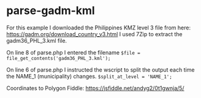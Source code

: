 # parse-gadm-kml

For this example I downloaded the Philippines KMZ level 3 file from here: https://gadm.org/download_country_v3.html
I used 7Zip to extract the gadm36_PHL_3.kml file.

On line 8 of parse.php I entered the filename `$file = file_get_contents('gadm36_PHL_3.kml');`

On line 6 of parse.php I instructed the wscript to split the output each time the NAME_1 (municipality) changes. `$split_at_level = 'NAME_1';`

Coordinates to Polygon Fiddle: https://jsfiddle.net/andyg2/0t1gwnja/5/


  
